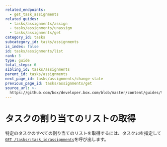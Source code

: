 ```yaml
---
related_endpoints:
  - get_task_assignments
related_guides:
  - tasks/assignments/assign
  - tasks/assignments/unassign
  - tasks/assignments/get
category_id: tasks
subcategory_id: tasks/assignments
is_index: false
id: tasks/assignments/list
rank: 5
type: guide
total_steps: 6
sibling_id: tasks/assignments
parent_id: tasks/assignments
next_page_id: tasks/assignments/change-state
previous_page_id: tasks/assignments/get
source_url: >-
  https://github.com/box/developer.box.com/blob/master/content/guides/tasks/assignments/5-list.md
---
```

# タスクの割り当てのリストの取得

特定のタスクのすべての割り当てのリストを取得するには、タスク`id`を指定して[`GET /tasks/:task_id/assignments`](e://get_task_assignments_id)を呼び出します。

<Samples id="get_task_assignments_id">

</Samples>
